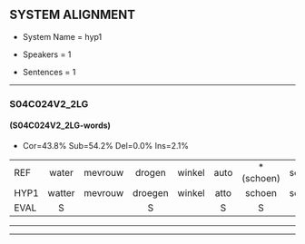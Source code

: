 
## SYSTEM ALIGNMENT

- System Name = hyp1

- Speakers = 1

- Sentences = 1

---

### S04C024V2_2LG

#### (S04C024V2_2LG-words)

- Cor=43.8%	Sub=54.2%	Del=0.0%	Ins=2.1%

|  |  |  |  |  |  |  |  |  |  |  |  |  |  |  |  |  |  |  |  |  |  |  |  |  |  |  |  |  |  |  |  |  |  |  |  |  |  |  |  |  |  |  |  |  |  |  |  |  |
|:--- |:---:|:---:|:---:|:---:|:---:|:---:|:---:|:---:|:---:|:---:|:---:|:---:|:---:|:---:|:---:|:---:|:---:|:---:|:---:|:---:|:---:|:---:|:---:|:---:|:---:|:---:|:---:|:---:|:---:|:---:|:---:|:---:|:---:|:---:|:---:|:---:|:---:|:---:|:---:|:---:|:---:|:---:|:---:|:---:|:---:|:---:|:---:|:---:|
| REF | water | mevrouw | drogen | winkel | auto | *(schoen) | schouders | verhaal | koning | moeilijk | speelplaats | drinken | hoofdpijn | regen | vliegtuig | stoppen | opnieuw | gooien | sneeuwen | moeder | liedje | potlood | fietsbel | vinger |  | dichtbij | meisje | * | * | * | *s | chauffeur | muziek | waarom | scheuren | lawaai | zwemmen | vuurwerk | appel | cola | * | kussen | eerste | * | circus | kleuren | voetbal | vlinder |
| HYP1 | watter | mevrouw | droegen | winkel | atto | schoen | schouders | verhaal | koning | moeilijk | speelplaats | drinken | hoofdpijn | regen | vliegtuig | stoppen | opnieuw | kooien | snin | moeder | liier | poloot | fitisbil | vinger | dich | de | nes | kafur | ka | kafé | chauffer | met | lik | waarom | skeren | lawaiy | swemmen | vurwerk | appel | cola | en | er | ve | e | ihte | kleuren | voetbal | vlinder |
| EVAL | S |  | S |  | S | S |  |  |  |  |  |  |  |  |  |  |  | S | S |  | S | S | S |  | I | S | S | S | S | S | S | S | S |  | S | S | S | S |  |  | S | S | S | S | S |  |  |  |
---

---

